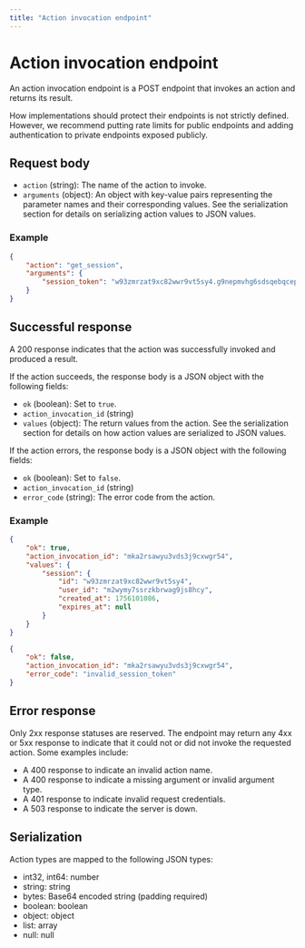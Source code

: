 ```yaml
---
title: "Action invocation endpoint"
---
```


# Action invocation endpoint

An action invocation endpoint is a POST endpoint that invokes an action and returns its result.

How implementations should protect their endpoints is not strictly defined. However, we recommend putting rate limits for public endpoints and adding authentication to private endpoints exposed publicly.

## Request body

-   `action` (string): The name of the action to invoke.
-   `arguments` (object): An object with key-value pairs representing the parameter names and their corresponding values. See the serialization section for details on serializing action values to JSON values.

### Example

```json
{
    "action": "get_session",
    "arguments": {
        "session_token": "w93zmrzat9xc82wwr9vt5sy4.g9nepmvhg6sdsqebqcepyib7"
    }
}
```

## Successful response

A 200 response indicates that the action was successfully invoked and produced a result.

If the action succeeds, the response body is a JSON object with the following fields:

-   `ok` (boolean): Set to `true`.
-   `action_invocation_id` (string)
-   `values` (object): The return values from the action. See the serialization section for details on how action values are serialized to JSON values.

If the action errors, the response body is a JSON object with the following fields:

-   `ok` (boolean): Set to `false`.
-   `action_invocation_id` (string)
-   `error_code` (string): The error code from the action.

### Example

```json
{
    "ok": true,
    "action_invocation_id": "mka2rsawyu3vds3j9cxwgr54",
    "values": {
        "session": {
            "id": "w93zmrzat9xc82wwr9vt5sy4",
            "user_id": "m2wymy7ssrzkbrwag9js8hcy",
            "created_at": 1756101086,
            "expires_at": null
        }
    }
}
```

```json
{
    "ok": false,
    "action_invocation_id": "mka2rsawyu3vds3j9cxwgr54",
    "error_code": "invalid_session_token"
}
```

## Error response

Only 2xx response statuses are reserved. The endpoint may return any 4xx or 5xx response to indicate that it could not or did not invoke the requested action. Some examples include:

-   A 400 response to indicate an invalid action name.
-   A 400 response to indicate a missing argument or invalid argument type.
-   A 401 response to indicate invalid request credentials.
-   A 503 response to indicate the server is down.

## Serialization

Action types are mapped to the following JSON types:

-   int32, int64: number
-   string: string
-   bytes: Base64 encoded string (padding required)
-   boolean: boolean
-   object: object
-   list: array
-   null: null
